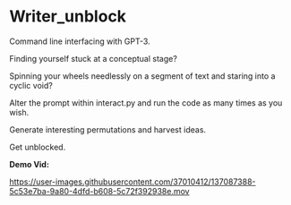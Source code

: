 # Writer_unblock

Command line interfacing with GPT-3.

Finding yourself stuck at a conceptual stage?

Spinning your wheels needlessly on a segment of text and staring into a cyclic void? 

Alter the prompt within interact.py and run the code as many times as you wish.

Generate interesting permutations and harvest ideas.

Get unblocked. 


**Demo Vid:**


https://user-images.githubusercontent.com/37010412/137087388-5c53e7ba-9a80-4dfd-b608-5c72f392938e.mov

